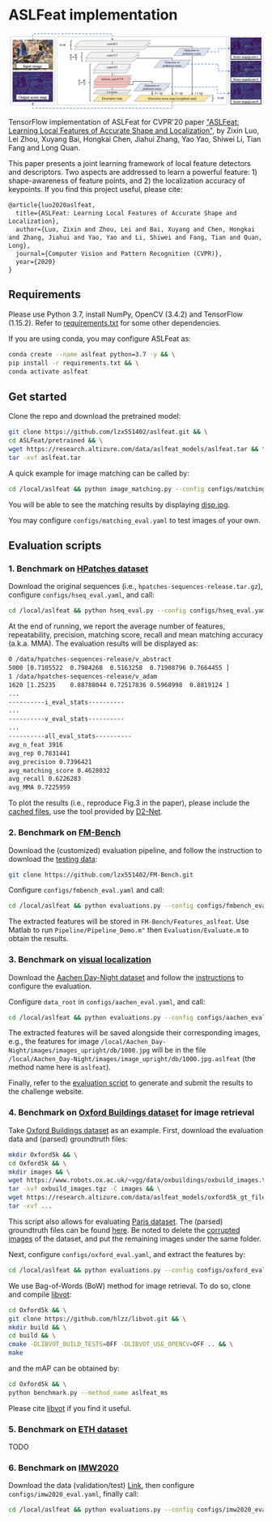 # ASLFeat implementation

![Framework](imgs/framework.png)

TensorFlow implementation of ASLFeat for CVPR'20 paper ["ASLFeat: Learning Local Features of Accurate Shape and Localization"](https://arxiv.org/abs/2003.10071), by Zixin Luo, Lei Zhou, Xuyang Bai, Hongkai Chen, Jiahui Zhang, Yao Yao, Shiwei Li, Tian Fang and Long Quan.

This paper presents a joint learning framework of local feature detectors and descriptors. Two aspects are addressed to learn a powerful feature: 1) shape-awareness of feature points, and 2) the localization accuracy of keypoints. If you find this project useful, please cite:

```
@article{luo2020aslfeat,
  title={ASLFeat: Learning Local Features of Accurate Shape and Localization},
  author={Luo, Zixin and Zhou, Lei and Bai, Xuyang and Chen, Hongkai and Zhang, Jiahui and Yao, Yao and Li, Shiwei and Fang, Tian and Quan, Long},
  journal={Computer Vision and Pattern Recognition (CVPR)},
  year={2020}
}
```

## Requirements

Please use Python 3.7, install NumPy, OpenCV (3.4.2) and TensorFlow (1.15.2). Refer to [requirements.txt](requirements.txt) for some other dependencies.

If you are using conda, you may configure ASLFeat as:

```bash
conda create --name aslfeat python=3.7 -y && \
pip install -r requirements.txt && \
conda activate aslfeat
```

## Get started

Clone the repo and download the pretrained model:
```bash
git clone https://github.com/lzx551402/aslfeat.git && \
cd ASLFeat/pretrained && \
wget https://research.altizure.com/data/aslfeat_models/aslfeat.tar && \
tar -xvf aslfeat.tar
```

A quick example for image matching can be called by:

```bash
cd /local/aslfeat && python image_matching.py --config configs/matching_eval.yaml
```

You will be able to see the matching results by displaying [disp.jpg](imgs/disp.jpg).

You may configure ``configs/matching_eval.yaml`` to test images of your own.

## Evaluation scripts

### 1. Benchmark on [HPatches dataset](http://icvl.ee.ic.ac.uk/vbalnt/hpatches)

Download the original sequences (i.e., ``hpatches-sequences-release.tar.gz``), configure ``configs/hseq_eval.yaml``, and call:

```bash
cd /local/aslfeat && python hseq_eval.py --config configs/hseq_eval.yaml
```

At the end of running, we report the average number of features, repeatability, precision, matching score, recall and mean matching accuracy (a.k.a. MMA). The evaluation results will be displayed as:
```bash
0 /data/hpatches-sequences-release/v_abstract
5000 [0.7105522  0.7984268  0.5163258  0.71908796 0.7664455 ]
1 /data/hpatches-sequences-release/v_adam
1620 [1.25235    0.88788044 0.72517836 0.5968998  0.8819124 ]
...
----------i_eval_stats----------
...
----------v_eval_stats----------
...
----------all_eval_stats----------
avg_n_feat 3916
avg_rep 0.7831441
avg_precision 0.7396421
avg_matching_score 0.4628032
avg_recall 0.6226283
avg_MMA 0.7225959
```

To plot the results (i.e., reproduce Fig.3 in the paper), please include the [cached files](cache/), use the tool provided by [D2-Net](https://github.com/mihaidusmanu/d2-net/blob/master/hpatches_sequences/HPatches-Sequences-Matching-Benchmark.ipynb).

### 2. Benchmark on [FM-Bench](http://jwbian.net/fm-bench)

Download the (customized) evaluation pipeline, and follow the instruction to download the [testing data](https://1drv.ms/f/s!AiV6XqkxJHE2g3ZC4zYYR05eEY_m):
```bash
git clone https://github.com/lzx551402/FM-Bench.git
```

Configure ``configs/fmbench_eval.yaml`` and call:

```bash
cd /local/aslfeat && python evaluations.py --config configs/fmbench_eval.yaml
```

The extracted features will be stored in ``FM-Bench/Features_aslfeat``. Use Matlab to run ``Pipeline/Pipeline_Demo.m"`` then ``Evaluation/Evaluate.m`` to obtain the results.

### 3. Benchmark on [visual localization](https://www.visuallocalization.net/)

Download the [Aachen Day-Night dataset](https://www.visuallocalization.net/datasets/) and follow the [instructions](https://github.com/tsattler/visuallocalizationbenchmark) to configure the evaluation.

Configure ``data_root`` in ``configs/aachen_eval.yaml``, and call:

```bash
cd /local/aslfeat && python evaluations.py --config configs/aachen_eval.yaml
```

The extracted features will be saved alongside their corresponding images, e.g., the features for image ``/local/Aachen_Day-Night/images/images_upright/db/1000.jpg`` will be in the file ``/local/Aachen_Day-Night/images/image_upright/db/1000.jpg.aslfeat`` (the method name here is ``aslfeat``).

Finally, refer to the [evaluation script](https://github.com/tsattler/visuallocalizationbenchmark/blob/master/local_feature_evaluation/reconstruction_pipeline.py) to generate and submit the results to the challenge website.

### 4. Benchmark on [Oxford Buildings dataset](https://www.robots.ox.ac.uk/~vgg/data/oxbuildings/) for image retrieval

Take [Oxford Buildings dataset](https://www.robots.ox.ac.uk/~vgg/data/oxbuildings/) as an example. First, download the evaluation data and (parsed) groundtruth files:

```bash
mkdir Oxford5k && \
cd Oxford5k && \
mkdir images && \
wget https://www.robots.ox.ac.uk/~vgg/data/oxbuildings/oxbuild_images.tgz && \
tar -xvf oxbuild_images.tgz -C images && \
wget https://research.altizure.com/data/aslfeat_models/oxford5k_gt_files.tar && \
tar -xvf ... 
```

This script also allows for evaluating [Paris dataset](https://www.robots.ox.ac.uk/~vgg/data/parisbuildings/). The (parsed) groundtruth files can be found [here](https://research.altizure.com/data/aslfeat_models/paris6k_gt_files.tar). Be noted to delete the [corrupted images](https://www.robots.ox.ac.uk/~vgg/data/parisbuildings/corrupt.txt) of the dataset, and put the remaining images under the same folder.

Next, configure ``configs/oxford_eval.yaml``, and extract the features by:

```bash
cd /local/aslfeat && python evaluations.py --config configs/oxford_eval.yaml
```

We use Bag-of-Words (BoW) method for image retrieval. To do so, clone and compile [libvot](https://github.com/hlzz/libvot.git):

```bash
cd Oxford5k && \
git clone https://github.com/hlzz/libvot.git && \
mkdir build && \
cd build && \
cmake -DLIBVOT_BUILD_TESTS=OFF -DLIBVOT_USE_OPENCV=OFF .. && \
make
```

and the mAP can be obtained by:

```bash
cd Oxford5k && \
python benchmark.py --method_name aslfeat_ms
```

Please cite [libvot](https://github.com/hlzz/libvot.git) if you find it useful.

### 5. Benchmark on [ETH dataset](https://github.com/ahojnnes/local-feature-evaluation)

TODO

### 6. Benchmark on [IMW2020](https://vision.uvic.ca/image-matching-challenge/) 

Download the data (validation/test) [Link](https://vision.uvic.ca/imw-challenge/index.md), then configure ``configs/imw2020_eval.yaml``, finally call:

```bash
cd /local/aslfeat && python evaluations.py --config configs/imw2020_eval.yaml
```

